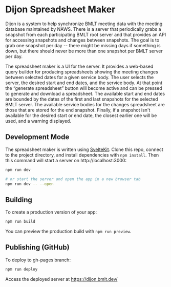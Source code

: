# Dijon Spreadsheet Maker

Dijon is a system to help synchronize BMLT meeting data with the meeting database maintained by NAWS.  There is a server that periodically grabs a snapshot from each participating BMLT root server and that provides an API for accessing snapshots and changes between snapshots.  The goal is to grab one snapshot per day -- there might be missing days if something is down, but there should never be more than one snapshot per BMLT server per day.

The spreadsheet maker is a UI for the server.  It provides a web-based query builder for producing spreadsheets showing the meeting changes between selected dates for a given service body.  The user selects the server, the desired start and end dates, and the service body.  At that point the “generate spreadsheet” button will become active and can be pressed to generate and download a spreadsheet.  The available start and end dates are bounded by the dates of the first and last snapshots for the selected BMLT server.  The available service bodies for the changes spreadsheet are those that are stored for the end snapshot.  Finally, if a snapshot isn't available for the desired start or end date, the closest earlier one will be used, and a warning displayed.

## Development Mode

The spreadsheet maker is written using [SvelteKit](https://kit.svelte.dev/docs/introduction).  Clone this repo, connect to the project directory, and install dependencies with `npm install`.  Then this command will start a server on http://localhost:3000:

```bash
npm run dev

# or start the server and open the app in a new browser tab
npm run dev -- --open
```

## Building

To create a production version of your app:

```bash
npm run build
```

You can preview the production build with `npm run preview`.


## Publishing (GitHub)

To deploy to gh-pages branch:

```bash
npm run deploy
```
Access the deployed server at https://dijon.bmlt.dev/
